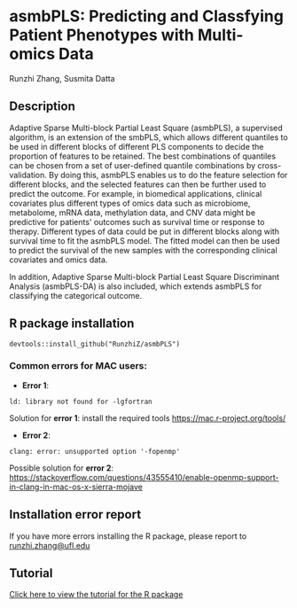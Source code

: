 # asmbPLS: Predicting and Classfying Patient Phenotypes with Multi-omics Data

Runzhi Zhang, Susmita Datta

## Description
Adaptive Sparse Multi-block Partial Least Square (asmbPLS), a supervised algorithm, is an extension of the smbPLS, which allows different quantiles to be used in different blocks of different PLS components to decide the proportion of features to be retained. The best combinations of quantiles can be chosen from a set of user-defined quantile combinations by cross-validation. By doing this, asmbPLS enables us to do the feature selection for different blocks, and the selected features can then be further used to predict the outcome. For example, in biomedical applications, clinical covariates plus different types of omics data such as microbiome, metabolome, mRNA data, methylation data, and CNV data might be predictive for patients' outcomes such as survival time or response to therapy. Different types of data could be put in different blocks along with survival time to fit the asmbPLS model. The fitted model can then be used to predict the survival of the new samples with the corresponding clinical covariates and omics data.

In addition, Adaptive Sparse Multi-block Partial Least Square Discriminant Analysis (asmbPLS-DA) is also included, which extends asmbPLS for classifying the categorical outcome.

## R package installation
```
devtools::install_github("RunzhiZ/asmbPLS")
```
### Common errors for MAC users:
* **Error 1**:
```
ld: library not found for -lgfortran
```
Solution for **error 1**: install the required tools https://mac.r-project.org/tools/


* **Error 2**:
```
clang: error: unsupported option '-fopenmp'
```
Possible solution for **error 2**: https://stackoverflow.com/questions/43555410/enable-openmp-support-in-clang-in-mac-os-x-sierra-mojave

## Installation error report
If you have more errors installing the R package, please report to runzhi.zhang@ufl.edu

## Tutorial
[Click here to view the tutorial for the R package](https://rpubs.com/spencer886/1022448)
